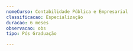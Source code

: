 ```yaml
---
nomeCurso: Contabilidade Pública e Empresarial
classificacao: Especialização
duracao: 6 meses
observacao: obs
tipo: Pós Graduação

---
```


